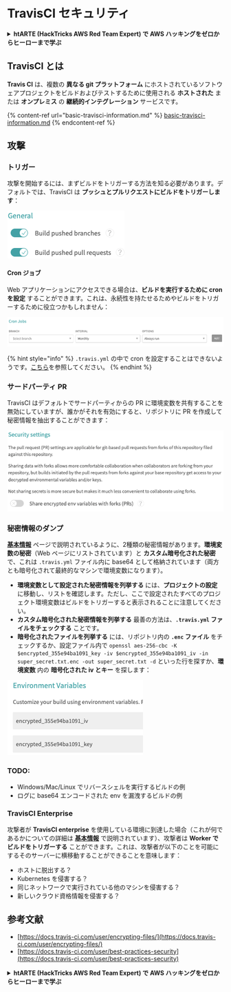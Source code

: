 # TravisCI セキュリティ

<details>

<summary><strong>htARTE (HackTricks AWS Red Team Expert) で AWS ハッキングをゼロからヒーローまで学ぶ</strong></summary>

HackTricks をサポートする他の方法:

* **HackTricks にあなたの会社を広告したい**、または **HackTricks を PDF でダウンロードしたい** 場合は、[**サブスクリプションプラン**](https://github.com/sponsors/carlospolop)をチェックしてください！
* [**公式 PEASS & HackTricks グッズ**](https://peass.creator-spring.com) を入手する
* [**The PEASS Family**](https://opensea.io/collection/the-peass-family) を発見する、私たちの独占的な [**NFTs**](https://opensea.io/collection/the-peass-family) のコレクション
* 💬 [**Discord グループ**](https://discord.gg/hRep4RUj7f) に**参加する**か、[**telegram グループ**](https://t.me/peass) に参加するか、**Twitter** 🐦 [**@carlospolopm**](https://twitter.com/carlospolopm) を**フォローする**。
* **HackTricks** の GitHub リポジトリ [**HackTricks**](https://github.com/carlospolop/hacktricks) と [**HackTricks Cloud**](https://github.com/carlospolop/hacktricks-cloud) に PR を提出して、あなたのハッキングのコツを共有する。

</details>

## TravisCI とは

**Travis CI** は、複数の **異なる git プラットフォーム** にホストされているソフトウェアプロジェクトをビルドおよびテストするために使用される **ホストされた** または **オンプレミス** の **継続的インテグレーション** サービスです。

{% content-ref url="basic-travisci-information.md" %}
[basic-travisci-information.md](basic-travisci-information.md)
{% endcontent-ref %}

## 攻撃

### トリガー

攻撃を開始するには、まずビルドをトリガーする方法を知る必要があります。デフォルトでは、TravisCI は **プッシュとプルリクエストにビルドをトリガーします**：

![](<../../.gitbook/assets/image (19) (1).png>)

#### Cron ジョブ

Web アプリケーションにアクセスできる場合は、**ビルドを実行するために cron を設定** することができます。これは、永続性を持たせるためやビルドをトリガーするために役立つかもしれません：

![](<../../.gitbook/assets/image (42).png>)

{% hint style="info" %}
`.travis.yml` の中で cron を設定することはできないようです。[こちら](https://github.com/travis-ci/travis-ci/issues/9162)を参照してください。
{% endhint %}

### サードパーティ PR

TravisCI はデフォルトでサードパーティからの PR に環境変数を共有することを無効にしていますが、誰かがそれを有効にすると、リポジトリに PR を作成して秘密情報を抽出することができます：

![](<../../.gitbook/assets/image (1) (1) (1) (1) (1) (1) (1) (1) (1) (1) (1) (1) (1) (1) (1) (1).png>)

### 秘密情報のダンプ

[**基本情報**](basic-travisci-information.md) ページで説明されているように、2種類の秘密情報があります。**環境変数の秘密**（Web ページにリストされています）と **カスタム暗号化された秘密** で、これは `.travis.yml` ファイル内に base64 として格納されています（両方とも暗号化されて最終的なマシンで環境変数になります）。

* **環境変数として設定された秘密情報を列挙する** には、**プロジェクトの設定** に移動し、リストを確認します。ただし、ここで設定されたすべてのプロジェクト環境変数はビルドをトリガーすると表示されることに注意してください。
* **カスタム暗号化された秘密情報を列挙する** 最善の方法は、**`.travis.yml` ファイルをチェックする** ことです。
* **暗号化されたファイルを列挙する** には、リポジトリ内の **`.enc` ファイル** をチェックするか、設定ファイル内で `openssl aes-256-cbc -K $encrypted_355e94ba1091_key -iv $encrypted_355e94ba1091_iv -in super_secret.txt.enc -out super_secret.txt -d` といった行を探すか、**環境変数** 内の **暗号化された iv とキー** を探します：

![](<../../.gitbook/assets/image (71).png>)

### TODO:

* Windows/Mac/Linux でリバースシェルを実行するビルドの例
* ログに base64 エンコードされた env を漏洩するビルドの例

### TravisCI Enterprise

攻撃者が **TravisCI enterprise** を使用している環境に到達した場合（これが何であるかについての詳細は [**基本情報**](basic-travisci-information.md#travisci-enterprise) で説明されています）、攻撃者は **Worker でビルドをトリガーする** ことができます。これは、攻撃者が以下のことを可能にするそのサーバーに横移動することができることを意味します：

* ホストに脱出する？
* Kubernetes を侵害する？
* 同じネットワークで実行されている他のマシンを侵害する？
* 新しいクラウド資格情報を侵害する？

## 参考文献

* [https://docs.travis-ci.com/user/encrypting-files/](https://docs.travis-ci.com/user/encrypting-files/)
* [https://docs.travis-ci.com/user/best-practices-security](https://docs.travis-ci.com/user/best-practices-security)

<details>

<summary><strong>htARTE (HackTricks AWS Red Team Expert) で AWS ハッキングをゼロからヒーローまで学ぶ</strong></summary>

HackTricks をサポートする他の方法:

* **HackTricks にあなたの会社を広告したい**、または **HackTricks を PDF でダウンロードしたい** 場合は、[**サブスクリプションプラン**](https://github.com/sponsors/carlospolop)をチェックしてください！
* [**公式 PEASS & HackTricks グッズ**](https://peass.creator-spring.com) を入手する
* [**The PEASS Family**](https://opensea.io/collection/the-peass-family) を発見する、私たちの独占的な [**NFTs**](https://opensea.io/collection/the-peass-family) のコレクション
* 💬 [**Discord グループ**](https://discord.gg/hRep4RUj7f) に**参加する**か、[**telegram グループ**](https://t.me/peass) に参加するか、**Twitter** 🐦 [**@carlospolopm**](https://twitter.com/carlospolopm) を**フォローする**。
* **HackTricks** の GitHub リポジトリ [**HackTricks**](https://github.com/carlospolop/hacktricks) と [**HackTricks Cloud**](https://github.com/carlospolop/hacktricks-cloud) に PR を提出して、あなたのハッキングのコツを共有する。

</details>
